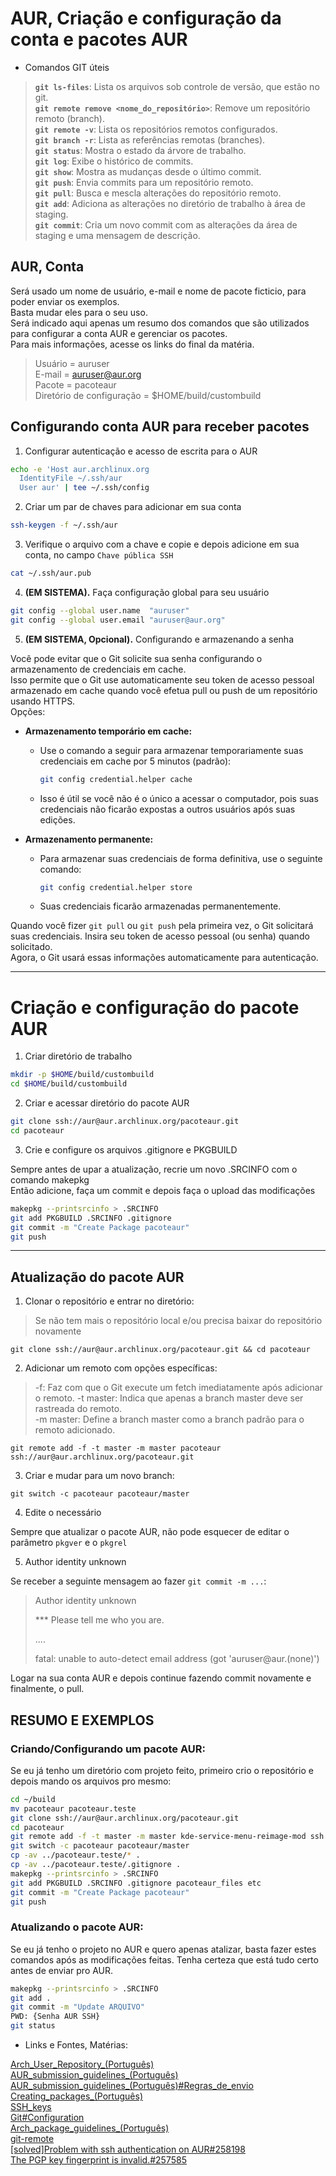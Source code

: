 # AUR, Criação e configuração da conta e pacotes AUR

- Comandos GIT úteis  

> **`git ls-files`**: Lista os arquivos sob controle de versão, que estão no git.  
> **`git remote remove <nome_do_repositório>`**: Remove um repositório remoto (branch).  
> **`git remote -v`**: Lista os repositórios remotos configurados.  
> **`git branch -r`**: Lista as referências remotas (branches).  
> **`git status`**: Mostra o estado da árvore de trabalho.  
> **`git log`**: Exibe o histórico de commits.  
> **`git show`**: Mostra as mudanças desde o último commit.  
> **`git push`**: Envia commits para um repositório remoto.  
> **`git pull`**: Busca e mescla alterações do repositório remoto.  
> **`git add`**: Adiciona as alterações no diretório de trabalho à área de staging.  
> **`git commit`**: Cria um novo commit com as alterações da área de staging e uma mensagem de descrição.  

## AUR, Conta  

Será usado um nome de usuário, e-mail e nome de pacote ficticio, para poder enviar os exemplos.  
Basta mudar eles para o seu uso.  
Será indicado aqui apenas um resumo dos comandos que são utilizados para configurar a conta AUR e gerenciar os pacotes.  
Para mais informações, acesse os links do final da matéria.  

> Usuário = auruser  
> E-mail = auruser@aur.org  
> Pacote = pacoteaur  
> Diretório de configuração = $HOME/build/custombuild  

## Configurando conta AUR para receber pacotes  

1. Configurar autenticação e acesso de escrita para o AUR  

```bash
echo -e 'Host aur.archlinux.org
  IdentityFile ~/.ssh/aur
  User aur' | tee ~/.ssh/config
```

2. Criar um par de chaves para adicionar em sua conta  

```bash
ssh-keygen -f ~/.ssh/aur
```

3. Verifique o arquivo com a chave e copie e depois adicione em sua conta, no campo `Chave pública SSH`  

```bash
cat ~/.ssh/aur.pub
```
4. **(EM SISTEMA).** Faça configuração global para seu usuário  

```bash
git config --global user.name  "auruser"
git config --global user.email "auruser@aur.org"
```

5. **(EM SISTEMA, Opcional).** Configurando e armazenando a senha

Você pode evitar que o Git solicite sua senha configurando o armazenamento de credenciais em cache.  
Isso permite que o Git use automaticamente seu token de acesso pessoal armazenado em cache quando você efetua pull ou push de um repositório usando HTTPS.  
Opções:  

- **Armazenamento temporário em cache:**  
  
  - Use o comando a seguir para armazenar temporariamente suas credenciais em cache por 5 minutos (padrão):  
    
    ```bash
    git config credential.helper cache
    ```
  
  - Isso é útil se você não é o único a acessar o computador, pois suas credenciais não ficarão expostas a outros usuários após suas edições.  

- **Armazenamento permanente:**  
  
  - Para armazenar suas credenciais de forma definitiva, use o seguinte comando:  
    
    ```bash
    git config credential.helper store
    ```
  
  - Suas credenciais ficarão armazenadas permanentemente.  

Quando você fizer `git pull` ou `git push` pela primeira vez, o Git solicitará suas credenciais. Insira seu token de acesso pessoal (ou senha) quando solicitado.  
  Agora, o Git usará essas informações automaticamente para autenticação.  
___

# Criação e configuração do pacote AUR  

1. Criar diretório de trabalho  

```bash
mkdir -p $HOME/build/custombuild
cd $HOME/build/custombuild
```

2. Criar e acessar diretório do pacote AUR  

```bash
git clone ssh://aur@aur.archlinux.org/pacoteaur.git
cd pacoteaur
```

3. Crie e configure os arquivos .gitignore e PKGBUILD  

Sempre antes de upar a atualização, recrie um novo .SRCINFO com o comando makepkg  
Então adicione, faça um commit e depois faça o upload das modificações  

```bash
makepkg --printsrcinfo > .SRCINFO
git add PKGBUILD .SRCINFO .gitignore
git commit -m "Create Package pacoteaur"
git push
```
___

## Atualização do pacote AUR  

1. Clonar o repositório e entrar no diretório:  
>Se não tem mais o repositório local e/ou precisa baixar do repositório novamente  

```
git clone ssh://aur@aur.archlinux.org/pacoteaur.git && cd pacoteaur
```

2. Adicionar um remoto com opções específicas:

>-f: Faz com que o Git execute um fetch imediatamente após adicionar o remoto.
>-t master: Indica que apenas a branch master deve ser rastreada do remoto.  
>-m master: Define a branch master como a branch padrão para o remoto adicionado.

```
git remote add -f -t master -m master pacoteaur ssh://aur@aur.archlinux.org/pacoteaur.git
```

3. Criar e mudar para um novo branch:

```bas
git switch -c pacoteaur pacoteaur/master
```

4. Edite o necessário

Sempre que atualizar o pacote AUR, não pode esquecer de editar o parâmetro `pkgver` e o `pkgrel`  

5. Author identity unknown  

Se receber a seguinte mensagem ao fazer `git commit -m ...`:  

> Author identity unknown  
>   
> *** Please tell me who you are.  
>   
> ....  
>   
> fatal: unable to auto-detect email address (got 'auruser@aur.(none)')  

Logar na sua conta AUR e depois continue fazendo commit novamente e finalmente, o pull.  

## RESUMO E EXEMPLOS  

### Criando/Configurando um pacote AUR:  

Se eu já tenho um diretório com projeto feito, primeiro crio o repositório e depois mando os arquivos pro mesmo:  

```bash
cd ~/build
mv pacoteaur pacoteaur.teste
git clone ssh://aur@aur.archlinux.org/pacoteaur.git
cd pacoteaur
git remote add -f -t master -m master kde-service-menu-reimage-mod ssh://aur@aur.archlinux.org/pacoteaur.git
git switch -c pacoteaur pacoteaur/master
cp -av ../pacoteaur.teste/* .
cp -av ../pacoteaur.teste/.gitignore .
makepkg --printsrcinfo > .SRCINFO
git add PKGBUILD .SRCINFO .gitignore pacoteaur_files etc
git commit -m "Create Package pacoteaur"
git push
```

### Atualizando o pacote AUR:  

Se eu já tenho o projeto no AUR e quero apenas atalizar, basta fazer estes comandos após as modificações feitas. Tenha certeza que está tudo certo antes de enviar pro AUR.  

```bash
makepkg --printsrcinfo > .SRCINFO
git add .
git commit -m "Update ARQUIVO"
PWD: {Senha AUR SSH}
git status
```

* Links e Fontes, Matérias:  

[Arch_User_Repository_(Português)](https://wiki.archlinux.org/title/Arch_User_Repository_(Portugu%C3%AAs))  
[AUR_submission_guidelines_(Português)](https://wiki.archlinux.org/title/AUR_submission_guidelines_(Portugu%C3%AAs))  
[AUR_submission_guidelines_(Português)#Regras_de_envio](https://wiki.archlinux.org/title/AUR_submission_guidelines_(Portugu%C3%AAs)#Regras_de_envio)  
[Creating_packages_(Português)](https://wiki.archlinux.org/title/Creating_packages_(Portugu%C3%AAs))  
[SSH_keys](https://wiki.archlinux.org/title/SSH_keys)  
[Git#Configuration](https://wiki.archlinux.org/title/Git#Configuration)  
[Arch_package_guidelines_(Português)](https://wiki.archlinux.org/title/Arch_package_guidelines_(Portugu%C3%AAs))  
[git-remote](https://git-scm.com/docs/git-remote)  
[[solved]Problem with ssh authentication on AUR#258198](https://bbs.archlinux.org/viewtopic.php?id=258198)  
[The PGP key fingerprint is invalid.#257585](https://bbs.archlinux.org/viewtopic.php?id=257585)  

